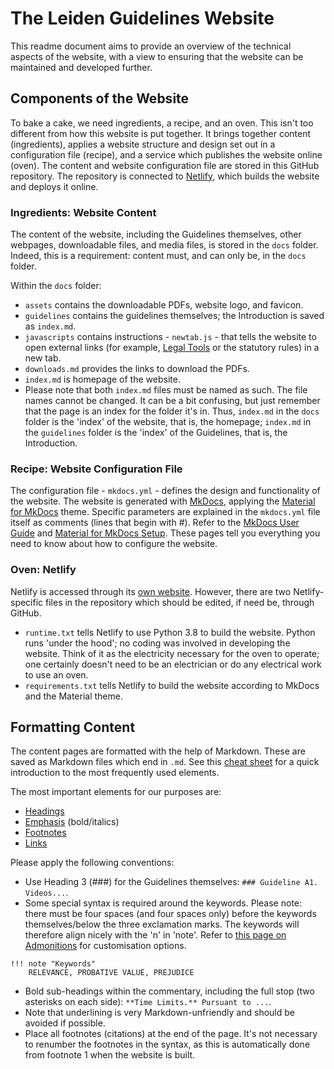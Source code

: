 # The Leiden Guidelines Website

This readme document aims to provide an overview of the technical aspects of the website, with a view to ensuring that the website can be maintained and developed further.

## Components of the Website

To bake a cake, we need ingredients, a recipe, and an oven. This isn't too different from how this website is put together. It brings together content (ingredients), applies a website structure and design set out in a configuration file (recipe), and a service which publishes the website online (oven). The content and website configuration file are stored in this GitHub repository. The repository is connected to [Netlify](https://www.netlify.com/), which builds the website and deploys it online.

### Ingredients: Website Content

The content of the website, including the Guidelines themselves, other webpages, downloadable files, and media files, is stored in the `docs` folder. Indeed, this is a requirement: content must, and can only be, in the `docs` folder.

Within the `docs` folder:
- `assets` contains the downloadable PDFs, website logo, and favicon.
- `guidelines` contains the guidelines themselves; the Introduction is saved as `index.md`.
- `javascripts` contains instructions - `newtab.js` - that tells the website to open external links (for example, [Legal Tools](https://legal-tools.org/) or the statutory rules) in a new tab.
- `downloads.md` provides the links to download the PDFs.
- `index.md` is homepage of the website.
- Please note that both `index.md` files must be named as such. The file names cannot be changed. It can be a bit confusing, but just remember that the page is an index for the folder it's in. Thus, `index.md` in the `docs` folder is the 'index' of the website, that is, the homepage; `index.md` in the `guidelines` folder is the 'index' of the Guidelines, that is, the Introduction.

### Recipe: Website Configuration File

The configuration file - `mkdocs.yml` - defines the design and functionality of the website. The website is generated with [MkDocs](https://www.mkdocs.org/), applying the [Material for MkDocs](https://squidfunk.github.io/mkdocs-material/) theme. Specific parameters are explained in the `mkdocs.yml` file itself as comments (lines that begin with #). Refer to the [MkDocs User Guide](https://www.mkdocs.org/user-guide/) and [Material for MkDocs Setup](https://squidfunk.github.io/mkdocs-material/setup/changing-the-colors/). These pages tell you everything you need to know about how to configure the website.

### Oven: Netlify

Netlify is accessed through its [own website](https://app.netlify.com/). However, there are two Netlify-specific files in the repository which should be edited, if need be, through GitHub.
- `runtime.txt` tells Netlify to use Python 3.8 to build the website. Python runs 'under the hood'; no coding was involved in developing the website. Think of it as the electricity necessary for the oven to operate; one certainly doesn't need to be an electrician or do any electrical work to use an oven.
- `requirements.txt` tells Netlify to build the website according to MkDocs and the Material theme.

## Formatting Content

The content pages are formatted with the help of Markdown. These are saved as Markdown files which end in `.md`. See this [cheat sheet](https://www.markdownguide.org/cheat-sheet/) for a quick introduction to the most frequently used elements.

The most important elements for our purposes are:
- [Headings](https://www.markdownguide.org/basic-syntax/#headings)
- [Emphasis](https://www.markdownguide.org/basic-syntax/#emphasis) (bold/italics)
- [Footnotes](https://www.markdownguide.org/extended-syntax/#footnotes)
- [Links](https://www.markdownguide.org/basic-syntax/#links)

Please apply the following conventions:
- Use Heading 3 (###) for the Guidelines themselves: `### Guideline A1. Videos...`.
- Some special syntax is required around the keywords. Please note: there must be four spaces (and four spaces only) before the keywords themselves/below the three exclamation marks. The keywords will therefore align nicely with the 'n' in 'note'. Refer to [this page on Admonitions](https://squidfunk.github.io/mkdocs-material/reference/admonitions/) for customisation options.
```
!!! note "Keywords"
    RELEVANCE, PROBATIVE VALUE, PREJUDICE
```
- Bold sub-headings within the commentary, including the full stop (two asterisks on each side): `**Time Limits.** Pursuant to ...`.
- Note that underlining is very Markdown-unfriendly and should be avoided if possible.
- Place all footnotes (citations) at the end of the page. It's not necessary to renumber the footnotes in the syntax, as this is automatically done from footnote 1 when the website is built.
